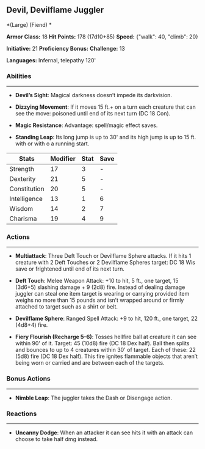 ## Devil, Devilflame Juggler
*(Large) (Fiend) *

**Armor Class:** 18
**Hit Points:** 178 (17d10+85)
**Speed:** {"walk": 40, "climb": 20}

**Initiative:** 21
**Proficiency Bonus:**
**Challenge:** 13

**Languages:** Infernal, telepathy 120'

### Abilities
 --- 
- **Devil’s Sight**: Magical darkness doesn’t impede its darkvision.

- **Dizzying Movement**: If it moves 15 ft.+ on a turn each creature that can see the move: poisoned until end of its next turn (DC 18 Con).

- **Magic Resistance**: Advantage: spell/magic effect saves.

- **Standing Leap**: Its long jump is up to 30' and its high jump is up to 15 ft. with or with o a running start.



| Stats | Modifier | Stat | Save
| ---- | ---- | ---- | ---- |
| Strength | 17 | 3 | - |
| Dexterity | 21 | 5 | - |
| Constitution | 20 | 5 | - |
| Intelligence | 13 | 1 | 6 |
| Wisdom | 14 | 2 | 7 |
| Charisma | 19 | 4 | 9 |

### Actions
 --- 
- **Multiattack**: Three Deft Touch or Devilflame Sphere attacks. If it hits 1 creature with 2 Deft Touches or 2 Devilflame Spheres target: DC 18 Wis save or frightened until end of its next turn.

- **Deft Touch**: Melee Weapon Attack: +10 to hit, 5 ft., one target, 15 (3d6+5) slashing damage + 9 (2d8) fire. Instead of dealing damage juggler can steal one item target is wearing or carrying provided item weighs no more than 15 pounds and isn’t wrapped around or firmly attached to target such as a shirt or belt.

- **Devilflame Sphere**: Ranged Spell Attack: +9 to hit, 120 ft., one target, 22 (4d8+4) fire.

- **Fiery Flourish (Recharge 5–6)**: Tosses hellfire ball at creature it can see within 90' of it. Target: 45 (10d8) fire (DC 18 Dex half). Ball then splits and bounces to up to 4 creatures within 30' of target. Each of these: 22 (5d8) fire (DC 18 Dex half). This fire ignites flammable objects that aren’t being worn or carried and are between each of the targets.

### Bonus Actions
 --- 
- **Nimble Leap**: The juggler takes the Dash or Disengage action.

### Reactions
 --- 
- **Uncanny Dodge**: When an attacker it can see hits it with an attack can choose to take half dmg instead.

